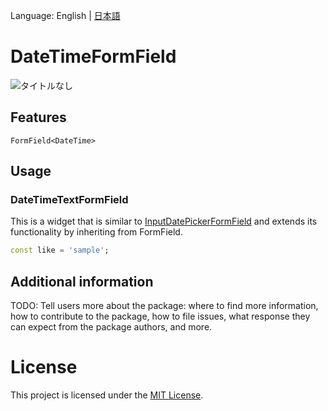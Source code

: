 

Language: English | [日本語](README-JA.md)

# DateTimeFormField

![タイトルなし](https://github.com/Zudah228/date_time_form_field/assets/62398366/1bc87aea-3703-4e90-9e97-af457c01039f)

## Features
`FormField<DateTime>` 

## Usage

### DateTimeTextFormField

This is a widget that is similar to [InputDatePickerFormField](https://api.flutter.dev/flutter/material/InputDatePickerFormField-class.html) and extends its functionality by inheriting from FormField.


```dart
const like = 'sample';
```

## Additional information

TODO: Tell users more about the package: where to find more information, how to
contribute to the package, how to file issues, what response they can expect
from the package authors, and more.

# License

This project is licensed under the [MIT License](LICENSE).